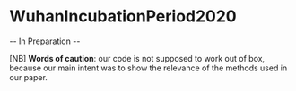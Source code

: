 # WuhanIncubationPeriod2020
 -- In Preparation --
 
 
[NB] **Words of caution**: our code is not supposed to work out of box, because our main intent was to show the relevance of the methods used in our paper. 
